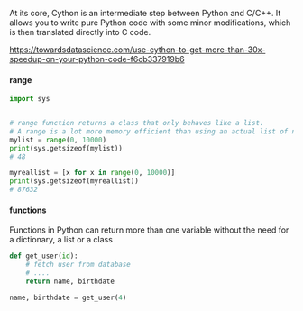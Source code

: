 At its core, Cython is an intermediate step between Python and C/C++. It allows you to write pure Python code with some minor modifications, which is then translated directly into C code.

https://towardsdatascience.com/use-cython-to-get-more-than-30x-speedup-on-your-python-code-f6cb337919b6

#### range
````python 
import sys


# range function returns a class that only behaves like a list. 
# A range is a lot more memory efficient than using an actual list of numbers
mylist = range(0, 10000)
print(sys.getsizeof(mylist))
# 48

myreallist = [x for x in range(0, 10000)]
print(sys.getsizeof(myreallist))
# 87632
````

#### functions

Functions in Python can return more than one variable without the need for a dictionary, a list or a class
````python
def get_user(id):
    # fetch user from database
    # ....
    return name, birthdate

name, birthdate = get_user(4)
````

